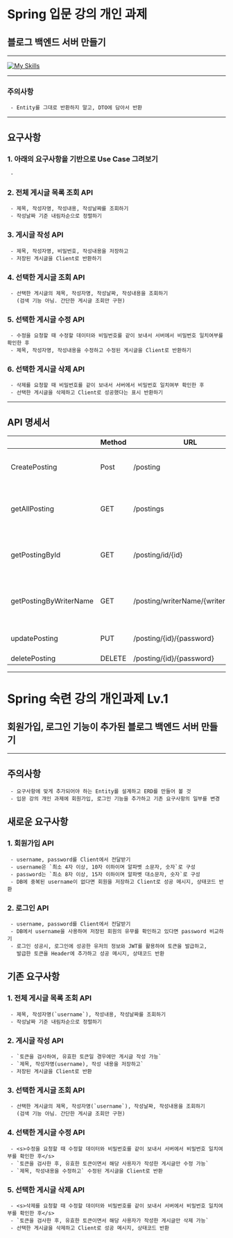 # Spring 입문 강의 개인 과제

## 블로그 백엔드 서버 만들기
___
[![My Skills](https://skillicons.dev/icons?i=java,idea,git,github)](https://skillicons.dev)
___
### 주의사항
     - Entity를 그대로 반환하지 말고, DTO에 담아서 반환
___
## 요구사항
### 1. 아래의 요구사항을 기반으로 Use Case 그려보기
     -
### 2. 전체 게시글 목록 조회 API
     - 제목, 작성자명, 작성내용, 작성날짜를 조회하기
     - 작성날짜 기준 내림차순으로 정렬하기
### 3. 게시글 작성 API
     - 제목, 작성자명, 비밀번호, 작성내용을 저장하고
     - 저장된 게시글을 Client로 반환하기
### 4. 선택한 게시글 조회 API
     - 선택한 게시글의 제목, 작성자명, 작성날짜, 작성내용을 조회하기
       (검색 기능 아님. 간단한 게시글 조회만 구현)
### 5. 선택한 게시글 수정 API
     - 수정을 요청할 때 수정할 데이터와 비밀번호를 같이 보내서 서버에서 비밀번호 일치여부를 확인한 후
     - 제목, 작성자명, 작성내용을 수정하고 수정된 게시글을 Client로 반환하기
### 6. 선택한 게시글 삭제 API
     - 삭제를 요청할 때 비밀번호를 같이 보내서 서버에서 비밀번호 일치여부 확인한 후
     - 선택한 게시글을 삭제하고 Client로 성공했다는 표시 반환하기
___
## API 명세서

|                        | Method | URL                      | Request                                                                                      | Response                                                                                                                          |
|------------------------|--------|--------------------------|----------------------------------------------------------------------------------------------|-----------------------------------------------------------------------------------------------------------------------------------|
| CreatePosting          | Post   | /posting                 | title<br/>contents<br/>writerName<br/>password | title<br/>writerName<br/>password<br/>contents                  |
| getAllPosting          | GET    | /postings                | -                                                                                            | createdAt<br/>modifiedAt<br/>title<br/>writerName<br/>contents |
| getPostingById         | GET    | /posting/id/{id}         | -                                                                                            | createdAt<br/>modifiedAt<br/>title<br/>writerName<br/>contents |
| getPostingByWriterName | GET    | /posting/writerName/{writerName} | -                                                                                            | createdAt<br/>modifiedAt<br/>title<br/>writerName<br/>contents |
| updatePosting          | PUT    | /posting/{id}/{password} | title2<br/>contents2<br/>writerName2 |                                                                                                                                   |
| deletePosting          | DELETE | /posting/{id}/{password} |                                                                                              |                                                                                                                                   |

___

# Spring 숙련 강의 개인과제 Lv.1

## 회원가입, 로그인 기능이 추가된 블로그 백엔드 서버 만들기

___

## 주의사항
     - 요구사항에 맞게 추가되어야 하는 Entity를 설계하고 ERD를 만들어 볼 것
     - 입문 강의 개인 과제에 회원가입, 로그인 기능을 추가하고 기존 요구사항의 일부를 변경

## 새로운 요구사항
### 1. 회원가입 API
     - username, password를 Client에서 전달받기
     - username은 `최소 4자 이상, 10자 이하이며 알파벳 소문자, 숫자`로 구성
     - password는 `최소 8자 이상, 15자 이하이며 알파벳 대소문자, 숫자`로 구성
     - DB에 중복된 username이 없다면 회원을 저장하고 Client로 성공 메시지, 상태코드 반환
### 2. 로그인 API
     - username, password를 Client에서 전달받기
     - DB에서 username을 사용하여 저장된 회원의 유무를 확인하고 있다면 password 비교하기
     - 로그인 성공시, 로그인에 성공한 유저의 정보와 JWT를 활용하여 토큰을 발급하고, 
       발급한 토큰을 Header에 추가하고 성공 메시지, 상태코드 반환

## 기존 요구사항
### 1. 전체 게시글 목록 조회 API
     - 제목, 작성자명(`username`), 작성내용, 작성날짜를 조회하기
     - 작성날짜 기준 내림차순으로 정렬하기
### 2. 게시글 작성 API
     - `토큰을 검사하여, 유효한 토큰일 경우에만 게시글 작성 가능`
     - `제목, 작성자명(username), 작성 내용을 저장하고`
     - 저장된 게시글을 Client로 반환
### 3. 선택한 게시글 조회 API
     - 선택한 게시글의 제목, 작성자명(`username`), 작성날짜, 작성내용을 조회하기
       (검색 기능 아님. 간단한 게시글 조회만 구현)
### 4. 선택한 게시글 수정 API
     - <s>수정을 요청할 때 수정할 데이터와 비밀번호를 같이 보내서 서버에서 비밀번호 일치여부를 확인한 후</s>
     - `토큰을 검사한 후, 유효한 토큰이면서 해당 사용자가 작성한 게시글만 수정 가능`
     - `제목, 작성내용을 수정하고` 수정된 게시글을 Client로 반환
### 5. 선택한 게시글 삭제 API
     - <s>삭제를 요청할 때 수정할 데이터와 비밀번호를 같이 보내서 서버에서 비밀번호 일치여부를 확인한 후</s>
     - `토큰을 검사한 후, 유효한 토큰이면서 해당 사용자가 작성한 게시글만 삭제 가능`
     - 선택한 게시글을 삭제하고 Client로 성공 메시지, 상태코드 반환